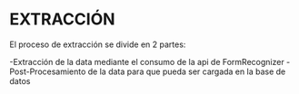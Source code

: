 # EXTRACCIÓN

El proceso de extracción se divide en 2 partes:

  -Extracción de la data mediante el consumo de la api de FormRecognizer
  -Post-Procesamiento de la data para que pueda ser cargada en la base de datos
